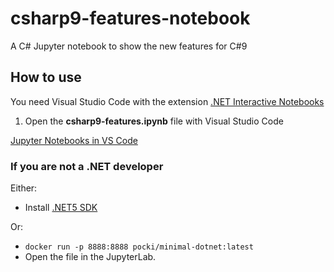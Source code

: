# csharp9-features-notebook
A C# Jupyter notebook to show the new features for C#9

## How to use
You need Visual Studio Code with the extension [.NET Interactive Notebooks](https://marketplace.visualstudio.com/items?itemName=ms-dotnettools.dotnet-interactive-vscode)

1. Open the **csharp9-features.ipynb** file with Visual Studio Code

[Jupyter Notebooks in VS Code](https://code.visualstudio.com/docs/datascience/jupyter-notebooks)

### If you are not a .NET developer
Either:
- Install [.NET5 SDK](https://dotnet.microsoft.com/en-us/download/dotnet/5.0)

Or:
- `docker run -p 8888:8888 pocki/minimal-dotnet:latest`
- Open the file in the JupyterLab.